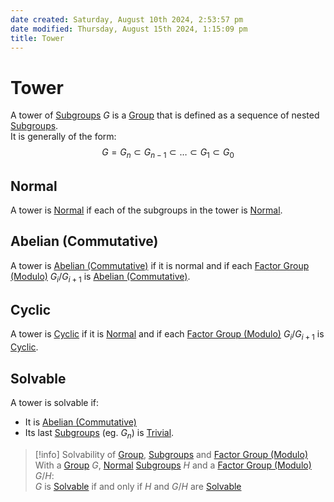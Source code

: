 ```yaml
---  
date created: Saturday, August 10th 2024, 2:53:57 pm  
date modified: Thursday, August 15th 2024, 1:15:09 pm  
title: Tower  
---  
```

# Tower  
A tower of [Subgroups](../Groups/Subgroup.md) $G$ is a [Group](../Groups/Group.md) that is defined as a sequence of nested [Subgroups](../Groups/Subgroup.md).  
It is generally of the form:  
$$G=G_n\subset G_{n-1}\subset\dots\subset G_1\subset G_0$$  
## Normal  
A tower is [Normal](../Groups/Normal.md) if each of the subgroups in the tower is [Normal](../Groups/Normal.md).  
  
## Abelian (Commutative)  
A tower is [Abelian (Commutative)](../Commutativity%252520%2528Abelian%2529.md) if it is normal and if each [Factor Group (Modulo)](../Groups/Factor%252520Group%252520%2528Modulo%2529.md) $G_i/G_{i+1}$ is [Abelian (Commutative)](../Commutativity%252520%2528Abelian%2529.md).  
  
## Cyclic  
A tower is [Cyclic](../Groups/Cyclic.md) if it is [Normal](../Groups/Normal.md) and if each [Factor Group (Modulo)](../Groups/Factor%252520Group%252520%2528Modulo%2529.md) $G_i/G_{i+1}$ is [Cyclic](../Groups/Cyclic.md).  
## Solvable  
A tower is solvable if:  
- It is [Abelian (Commutative)](../Commutativity%252520%2528Abelian%2529.md)  
- Its last [Subgroups](../Groups/Subgroup.md) (eg. $G_n$) is [Trivial](../Groups/Subgroup.md#trivial).  
  
>[!info] Solvability of [Group](../Groups/Group.md), [Subgroups](../Groups/Subgroup.md) and [Factor Group (Modulo)](../Groups/Factor%252520Group%252520%2528Modulo%2529.md)  
> With a [Group](../Groups/Group.md) $G$, [Normal](../Groups/Normal.md) [Subgroups](../Groups/Subgroup.md) $H$ and a [Factor Group (Modulo)](../Groups/Factor%252520Group%252520%2528Modulo%2529.md) $G/H$:  
> $G$ is [Solvable](Tower.md#solvable) if and only if $H$ and $G/H$ are [Solvable](Tower.md#solvable)